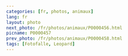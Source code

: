 ```yaml
---
categories: [fr, photos, animaux]
lang: fr
layout: photo
next_photo: /fr/photos/animaux/P0000456.html
picname: P0000457
prev_photo: /fr/photos/animaux/P0000458.html
tags: [Fotofalle, Leopard]
---
```

